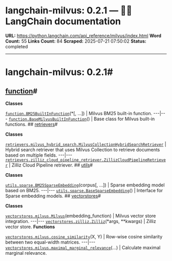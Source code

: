 # langchain-milvus: 0.2.1 — 🦜🔗 LangChain  documentation

**URL:** https://python.langchain.com/api_reference/milvus/index.html
**Word Count:** 55
**Links Count:** 84
**Scraped:** 2025-07-21 07:50:02
**Status:** completed

---

# langchain-milvus: 0.2.1\#

## [function](https://python.langchain.com/api_reference/milvus/function.html#langchain-milvus-function)\#

**Classes**

[`function.BM25BuiltInFunction`](https://python.langchain.com/api_reference/milvus/function/langchain_milvus.function.BM25BuiltInFunction.html#langchain_milvus.function.BM25BuiltInFunction "langchain_milvus.function.BM25BuiltInFunction")\(\*\[, ...\]\) | Milvus BM25 built-in function.   ---|---   [`function.BaseMilvusBuiltInFunction`](https://python.langchain.com/api_reference/milvus/function/langchain_milvus.function.BaseMilvusBuiltInFunction.html#langchain_milvus.function.BaseMilvusBuiltInFunction "langchain_milvus.function.BaseMilvusBuiltInFunction")\(\) | Base class for Milvus built-in functions.      ## [retrievers](https://python.langchain.com/api_reference/milvus/retrievers.html#langchain-milvus-retrievers)\#

**Classes**

[`retrievers.milvus_hybrid_search.MilvusCollectionHybridSearchRetriever`](https://python.langchain.com/api_reference/milvus/retrievers/langchain_milvus.retrievers.milvus_hybrid_search.MilvusCollectionHybridSearchRetriever.html#langchain_milvus.retrievers.milvus_hybrid_search.MilvusCollectionHybridSearchRetriever "langchain_milvus.retrievers.milvus_hybrid_search.MilvusCollectionHybridSearchRetriever") | Hybrid search retriever that uses Milvus Collection to retrieve documents based on multiple fields.   ---|---   [`retrievers.zilliz_cloud_pipeline_retriever.ZillizCloudPipelineRetriever`](https://python.langchain.com/api_reference/milvus/retrievers/langchain_milvus.retrievers.zilliz_cloud_pipeline_retriever.ZillizCloudPipelineRetriever.html#langchain_milvus.retrievers.zilliz_cloud_pipeline_retriever.ZillizCloudPipelineRetriever "langchain_milvus.retrievers.zilliz_cloud_pipeline_retriever.ZillizCloudPipelineRetriever") | Zilliz Cloud Pipeline retriever.      ## [utils](https://python.langchain.com/api_reference/milvus/utils.html#langchain-milvus-utils)\#

**Classes**

[`utils.sparse.BM25SparseEmbedding`](https://python.langchain.com/api_reference/milvus/utils/langchain_milvus.utils.sparse.BM25SparseEmbedding.html#langchain_milvus.utils.sparse.BM25SparseEmbedding "langchain_milvus.utils.sparse.BM25SparseEmbedding")\(corpus\[, ...\]\) | Sparse embedding model based on BM25.   ---|---   [`utils.sparse.BaseSparseEmbedding`](https://python.langchain.com/api_reference/milvus/utils/langchain_milvus.utils.sparse.BaseSparseEmbedding.html#langchain_milvus.utils.sparse.BaseSparseEmbedding "langchain_milvus.utils.sparse.BaseSparseEmbedding")\(\) | Interface for Sparse embedding models.      ## [vectorstores](https://python.langchain.com/api_reference/milvus/vectorstores.html#langchain-milvus-vectorstores)\#

**Classes**

[`vectorstores.milvus.Milvus`](https://python.langchain.com/api_reference/milvus/vectorstores/langchain_milvus.vectorstores.milvus.Milvus.html#langchain_milvus.vectorstores.milvus.Milvus "langchain_milvus.vectorstores.milvus.Milvus")\(embedding\_function\) | Milvus vector store integration.   ---|---   [`vectorstores.zilliz.Zilliz`](https://python.langchain.com/api_reference/milvus/vectorstores/langchain_milvus.vectorstores.zilliz.Zilliz.html#langchain_milvus.vectorstores.zilliz.Zilliz "langchain_milvus.vectorstores.zilliz.Zilliz")\(\*args, \*\*kwargs\) | Zilliz vector store.      **Functions**

[`vectorstores.milvus.cosine_similarity`](https://python.langchain.com/api_reference/milvus/vectorstores/langchain_milvus.vectorstores.milvus.cosine_similarity.html#langchain_milvus.vectorstores.milvus.cosine_similarity "langchain_milvus.vectorstores.milvus.cosine_similarity")\(X, Y\) | Row-wise cosine similarity between two equal-width matrices.   ---|---   [`vectorstores.milvus.maximal_marginal_relevance`](https://python.langchain.com/api_reference/milvus/vectorstores/langchain_milvus.vectorstores.milvus.maximal_marginal_relevance.html#langchain_milvus.vectorstores.milvus.maximal_marginal_relevance "langchain_milvus.vectorstores.milvus.maximal_marginal_relevance")\(...\) | Calculate maximal marginal relevance.